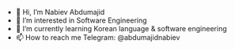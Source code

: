 - 👋 Hi, I’m Nabiev Abdumajid
- 👀 I’m interested in Software Engineering
- 🌱 I’m currently learning Korean language & software engineering
- 📫 How to reach me Telegram: @abdumajidnabiev

<!---
nabievabdumajid/nabievabdumajid is a ✨ special ✨ repository because its `README.md` (this file) appears on your GitHub profile.
You can click the Preview link to take a look at your changes.
--->
